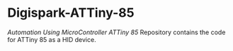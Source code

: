 # Digispark-ATTiny-85
*Automation Using MicroController ATTiny 85*
Repository contains the code for ATTiny 85 as a HID device.
